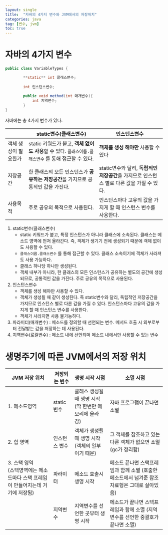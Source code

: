 ```yaml
---
layout: single
title:  "자바의 4가지 변수와 JVM에서의 저장위치"
categories: java
tag: [변수, jvm]
toc: true
---
```


# 자바의 4가지 변수

```java
public class VariableTypes {

		**static** int 클래스변수;
		
		int 인스턴스변수;
		
		public void method(int 매개변수){
			int 지역변수;
		}
}
```

자바에는 총 4가지 변수가 있다.

|  | static변수(클래스변수) | 인스턴스변수 |
| --- | --- | --- |
| 객체 생성이 필요한가 | static 키워드가 붙고, **객체 없이도 사용**할 수 있다. `클래스이름.클래스변수` 를 통해 접근할 수 있다. | **객체를 생성 해야만** 사용할 수 있다 |
| 저장공간 | 한 클래스의 모든 인스턴스가 **공유하는 저장공간**을 가지므로 공통적인 값을 가진다. | static변수와 달리, **독립적인 저장공간**을 가지므로 인스턴스 별로 다른 값을 가질 수 있다. |
| 사용목적 | 주로 공유의 목적으로 사용된다. | 인스턴스마다 고유의 값을 가지게 할 때 인스턴스 변수를 사용한다. |

1. static변수(클래스변수)
    - static 키워드가 붙고, 특정 인스턴스가 아니라 클래스에 소속된다. 클래스는 메소드 영역에 먼저 올라간다. 즉, 객체가 생기기 전에 생성되기 때문에 객체 없이도 사용할 수 있다.
    - `클래스이름.클래스변수` 를 통해 접근할 수 있다. 클래스 소속이기에 객체가 사라져도 사용 가능하다.
    - 클래스 하나당 하나만 생성된다.
    - 객체 내부가 아니라, 한 클래스의 모든 인스턴스가 공유하는 별도의 공간에 생성되므로, 공통적인 값을 가진다. 주로 공유의 목적으로 사용된다.
2. 인스턴스변수
    - 객체를 생성 해야만 사용할 수 있다.
    - 객체가 생성될 때 같이 생성된다. 즉 static변수와 달리, 독립적인 저장공간을 가지므로 인스턴스 별로 다른 값을 가질 수 있다. 인스턴스마다 고유의 값을 가지게 할 때 인스턴스 변수를 사용한다.
    - 객체가 사라지면 사용 불가능하다.
3. 파라미터(매개변수) : 메소드를 정의할 때 선언되는 변수. 메서드 호출 시 외부로부터 전달받는 값을 저장하는 데 사용된다. 
4. 지역변수(로컬변수) : 메소드 내에 선언되며 메소드 내에서만 사용할 수 있는 변수


# 생명주기에 따른 JVM에서의 저장 위치

| JVM 저장 위치 | 저장되는 변수 | 생명 시작 시점 | 소멸 시점 |
| --- | --- | --- | --- |
| 1. 메소드영역 | static 변수 | 클래스 생성될 때 생명 시작 (딱 한번만 메모리에 올라감) | 자바 프로그램이 끝나면 소멸 |
| 2. 힙 영역 | 인스턴스 변수 | 객체가 생성될 때 생명 시작 (객체의 일부이기 때문) | 그 객체를 참조하고 있는 다른 객체가 없으면 소멸(gc가 정리함) |
| 3. 스택 영역 <br> (스택영역에는 메소드마다 스택 프레임이 만들어지는데 거기에 저장됨) | 파라미터 | 메소드 호출시 생명 시작 | 메소드 끝나면 스택프레임과 함께 소멸 (호출한 메소드에서 넘겨준 참조 자료형은 그대로 살아있음) |
|  | 지역변수 | 지역변수를 선언한 곳부터 생명 시작 | 메소드가 끝나면 스택프레임과 함께 소멸 (지역변수를 선언한 중괄호가 끝나면 소멸) |